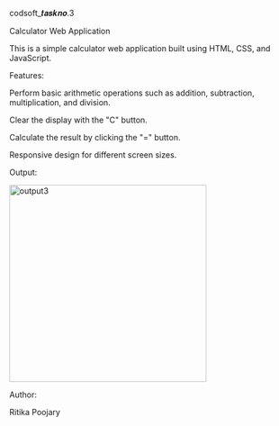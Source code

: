 codsoft_𝒕𝒂𝒔𝒌𝒏𝒐.3

Calculator Web Application

This is a simple calculator web application built using HTML, CSS, and JavaScript.

Features:

Perform basic arithmetic operations such as addition, subtraction, multiplication, and division.

Clear the display with the "C" button.

Calculate the result by clicking the "=" button.

Responsive design for different screen sizes.

Output:

<img width="350" alt="output3" src="https://github.com/webritgithub/codsoft_-3/assets/139633369/72b59618-378d-4ddc-b12f-eb52772b5fa5">

Author:

Ritika Poojary
